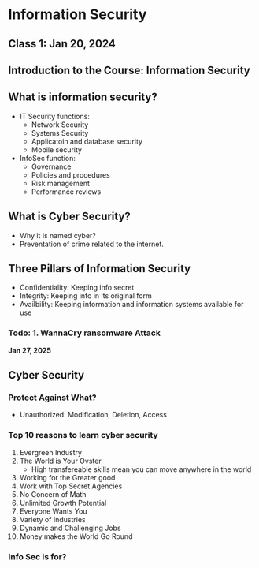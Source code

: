 # Information Security

## Class 1: Jan 20, 2024

## Introduction to the Course: Information Security

## What is information security?
- IT Security functions:
    - Network Security
    - Systems Security
    - Applicatoin and database security
    - Mobile security
- InfoSec function:
    - Governance
    - Policies and procedures
    - Risk management
    - Performance reviews



## What is Cyber Security?
- Why it is named cyber?
- Preventation of crime related to the internet.




<!-- National Cyber Security Alliance
[Nist Gov Itl Case Studies](https://www.nist.gov/itl/smallbusinesscyber/cybersecurity-basics/case-study-series) -->


## Three Pillars of Information Security
- Confidentiality: Keeping info secret
- Integrity: Keeping info in its original form
- Availbility: Keeping information and information systems available for use

### Todo: 1. WannaCry ransomware Attack


**Jan 27, 2025**
## Cyber Security

### Protect Against What?
- Unauthorized: Modification, Deletion, Access

### Top 10 reasons to learn cyber security

1. Evergreen Industry
2. The World is Your Ovster
    - High transfereable skills mean you can move anywhere in the world
3. Working for the Greater good
4. Work with Top Secret Agencies
5. No Concern of Math
6. Unlimited Growth Potential
7. Everyone Wants You
8. Variety of Industries
9. Dynamic and Challenging Jobs
10. Money makes the World Go Round

### Info Sec is for?






